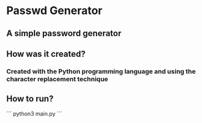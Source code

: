 # Passwd Generator
## A simple password generator

## How was it created?

### Created with the Python programming language and using the character replacement technique

## How to run?
´´´
python3 main.py
´´´
